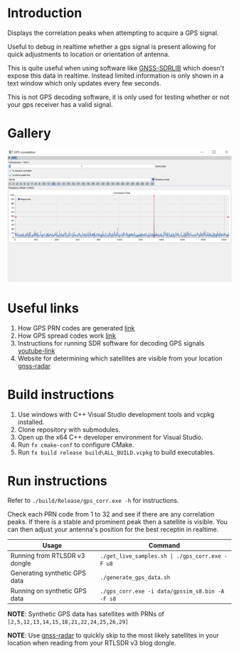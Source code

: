 # Introduction
Displays the correlation peaks when attempting to acquire a GPS signal.

Useful to debug in realtime whether a gps signal is present allowing for quick adjustments to location or orientation of antenna. 

This is quite useful when using software like [GNSS-SDRLIB](https://github.com/taroz/GNSS-SDRLIB) which doesn't expose this data in realtime. Instead limited information is only shown in a text window which only updates every few seconds.

This is not GPS decoding software, it is only used for testing whether or not your gps receiver has a valid signal.

# Gallery
![GUI](docs/screenshot_v1.png)

# Useful links
1. How GPS PRN codes are generated [link](https://natronics.github.io/blag/2014/gps-prn)
2. How GPS spread codes work [link](https://natronics.github.io/blag/2014/gps-spreading/)
3. Instructions for running SDR software for decoding GPS signals [youtube-link](https://www.youtube.com/watch?v=YG2fJRTAoHA)
4. Website for determining which satellites are visible from your location [gnss-radar](http://taroz.net/GNSS-Radar.html)

# Build instructions
1. Use windows with C++ Visual Studio development tools and vcpkg installed.
2. Clone repository with submodules.
3. Open up the x64 C++ developer environment for Visual Studio.
4. Run <code>fx cmake-conf</code> to configure CMake.
5. Run <code>fx build release build\ALL_BUILD.vcpkg</code> to build executables.

# Run instructions
Refer to <code>./build/Release/gps_corr.exe -h</code> for instructions.

Check each PRN code from 1 to 32 and see if there are any correlation peaks. If there is a stable and prominent peak then a satellite is visible. You can then adjust your antenna's position for the best receptin in realtime.

| Usage | Command |
| --- | --- | 
| Running from RTLSDR v3 dongle | <code>./get_live_samples.sh \| ./gps_corr.exe -F u8</code> | 
| Generating synthetic GPS data | <code>./generate_gps_data.sh</code> |
| Running on synthetic GPS data | <code>./gps_corr.exe -i data/gpssim_s8.bin -A -F s8</code> |

**NOTE**: Synthetic GPS data has satellites with PRNs of <code>[2,5,12,13,14,15,18,21,22,24,25,26,29]</code>

**NOTE**: Use [gnss-radar](http://taroz.net/GNSS-Radar.html) to quickly skip to the most likely satellites in your location when reading from your RTLSDR v3 blog dongle.
